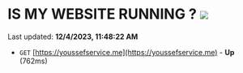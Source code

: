 # IS MY WEBSITE RUNNING ? [![](https://img.shields.io/static/v1?label=Sponsor&message=%E2%9D%A4&logo=GitHub&color=%23fe8e86)](https://github.com/sponsors/<username>)

Last updated: **12/4/2023, 11:48:22 AM**

- `GET` [https://youssefservice.me](https://youssefservice.me) - **Up** (762ms)

